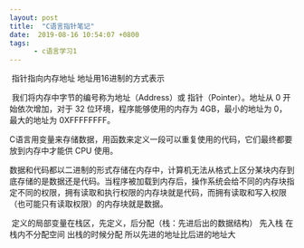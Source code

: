 ```yaml
---
layout: post
title:  "C语言指针笔记"
date:  2019-08-16 10:54:07 +0800
tags:
      - c语言学习1
---
```


​	指针指向内存地址  地址用16进制的方式表示

​	我们将内存中字节的编号称为地址（Address）或 指针（Pointer）。地址从 0 开始依次增加，对于 32 位环境，程序能够使用的内存为 4GB，最小的地址为 0，最大的地址为 0XFFFFFFFF。

​		C语言用变量来存储数据，用函数来定义一段可以重复使用的代码，它们最终都要放到内存中才能供 CPU 使用。

​        数据和代码都以二进制的形式存储在内存中，计算机无法从格式上区分某块内存到底存储的是数据还是代码。当程序被加载到内存后，操作系统会给不同的内存块指定不同的权限，拥有读取和执行权限的内存块就是代码，而拥有读取和写入权限（也可能只有读取权限）的内存块就是数据。

​     定义的局部变量在栈区，先定义，后分配（栈：先进后出的数据结构） 先入栈 在栈内不分配空间 出栈的时候分配 所以先进的地址比后进的地址大

